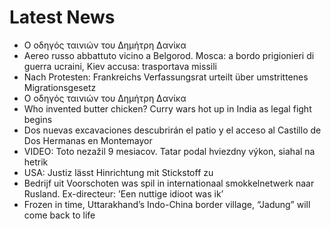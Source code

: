 # Latest News
-  Ο οδηγός ταινιών του Δημήτρη Δανίκα
-  Aereo russo abbattuto vicino a Belgorod. Mosca: a bordo prigionieri di guerra ucraini, Kiev accusa: trasportava missili
-  Nach Protesten: Frankreichs Verfassungsrat urteilt über umstrittenes Migrationsgesetz
-  Ο οδηγός ταινιών του Δημήτρη Δανίκα
-  Who invented butter chicken? Curry wars hot up in India as legal fight begins
-  Dos nuevas excavaciones descubrirán el patio y el acceso al Castillo de Dos Hermanas en Montemayor
-  VIDEO: Toto nezažil 9 mesiacov. Tatar podal hviezdny výkon, siahal na hetrik
-  USA: Justiz lässt Hinrichtung mit Stickstoff zu
-  Bedrijf uit Voorschoten was spil in internationaal smokkelnetwerk naar Rusland. Ex-directeur: ’Een nuttige idioot was ik’
-  Frozen in time, Uttarakhand’s Indo-China border village, “Jadung” will come back to life
